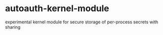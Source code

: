 # autoauth-kernel-module
experimental kernel module for secure storage of per-process secrets with sharing
